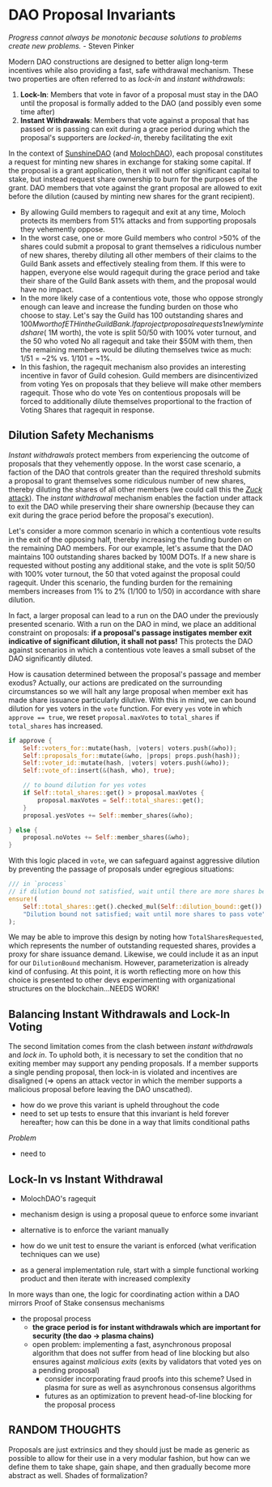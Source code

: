 # DAO Proposal Invariants

*Progress cannot always be monotonic because solutions to problems create new problems.* - Steven Pinker

Modern DAO constructions are designed to better align long-term incentives while also providing a fast, safe withdrawal mechanism. These two properties are often referred to as *lock-in* and *instant withdrawals*:
1. **Lock-In**: Members that vote in favor of a proposal must stay in the DAO until the proposal is formally added to the DAO (and possibly even some time after)
2. **Instant Withdrawals**: Members that vote against a proposal that has passed or is passing can exit during a grace period during which the proposal's supporters are *locked-in*, thereby facilitating the exit

In the context of [SunshineDAO](https://github.com/AmarRSingh/SunshineDAO) (and [MolochDAO](https://github.com/MolochVentures/moloch)), each proposal constitutes a request for minting new shares in exchange for staking some capital. If the proposal is a grant application, then it will not offer significant capital to stake, but instead request share ownership to burn for the purposes of the grant. DAO members that vote against the grant proposal are allowed to exit before the dilution (caused by minting new shares for the grant recipient).

* By allowing Guild members to ragequit and exit at any time, Moloch protects its members from 51% attacks and from supporting proposals they vehemently oppose.
* In the worst case, one or more Guild members who control >50% of the shares could submit a proposal to grant themselves a ridiculous number of new shares, thereby diluting all other members of their claims to the Guild Bank assets and effectively stealing from them. If this were to happen, everyone else would ragequit during the grace period and take their share of the Guild Bank assets with them, and the proposal would have no impact.
* In the more likely case of a contentious vote, those who oppose strongly enough can leave and increase the funding burden on those who choose to stay. Let's say the Guild has 100 outstanding shares and $100M worth of ETH in the Guild Bank. If a project proposal requests 1 newly minted share (~$1M worth), the vote is split 50/50 with 100% voter turnout, and the 50 who voted No all ragequit and take their $50M with them, then the remaining members would be diluting themselves twice as much: 1/51 = ~2% vs. 1/101 = ~1%.
* In this fashion, the ragequit mechanism also provides an interesting incentive in favor of Guild cohesion. Guild members are disincentivized from voting Yes on proposals that they believe will make other members ragequit. Those who do vote Yes on contentious proposals will be forced to additionally dilute themselves proportional to the fraction of Voting Shares that ragequit in response.

<!-- Plasma uses fraud proofs for its exit; Cosmos also maintains instant withdrawals and in-protocol delegation... -->

## Dilution Safety Mechanisms

*Instant withdrawals* protect members from experiencing the outcome of proposals that they vehemently oppose. In the worst case scenario, a faction of the DAO that controls greater than the required threshold submits a proposal to grant themselves some ridiculous number of new shares, thereby diluting the shares of all other members (we could call this the [*Zuck* attack](https://www.youtube.com/watch?v=Kk1sjbNcCxI)). The *instant withdrawal* mechanism enables the faction under attack to exit the DAO while preserving their share ownership (because they can exit during the grace period before the proposal's execution). 

Let's consider a more common scenario in which a contentious vote results in the exit of the opposing half, thereby increasing the funding burden on the remaining DAO members. For our example, let's assume that the DAO maintains 100 outstanding shares backed by 100M DOTs. If a new share is requested without posting any additional stake, and the vote is split 50/50 with 100% voter turnout, the 50 that voted against the proposal could ragequit. Under this scenario, the funding burden for the remaining members increases from 1% to 2% (1/100 to 1/50) in accordance with share dilution. 

In fact, a larger proposal can lead to a run on the DAO under the previously presented scenario. With a run on the DAO in mind, we place an additional constraint on proposals: **if a proposal's passage instigates member exit indicative of significant dilution, it shall not pass!** This protects the DAO against scenarios in which a contentious vote leaves a small subset of the DAO significantly diluted.

How is causation determined between the proposal's passage and member exodus? Actually, our actions are predicated on the surrounding circumstances so we will halt any large proposal when member exit has made share issuance particularly dilutive. With this in mind, we can bound dilution for yes voters in the `vote` function. For every `yes` vote in which `approve == true`, we reset `proposal.maxVotes` to `total_shares` if `total_shares` has increased.

```rust
if approve {
    Self::voters_for::mutate(hash, |voters| voters.push(&who));
    Self::proposals_for::mutate(&who, |props| props.push(hash));
    Self::voter_id::mutate(hash, |voters| voters.push(&who));
    Self::vote_of::insert(&(hash, who), true);

    // to bound dilution for yes votes
    if Self::total_shares::get() > proposal.maxVotes {
        proposal.maxVotes = Self::total_shares::get();
    }
    proposal.yesVotes += Self::member_shares(&who);

} else {
    proposal.noVotes += Self::member_shares(&who);
}
```

With this logic placed in `vote`, we can safeguard against aggressive dilution by preventing the passage of proposals under egregious situations:

```rust
/// in `process`
// if dilution bound not satisfied, wait until there are more shares before passing
ensure!(
    Self::total_shares::get().checked_mul(Self::dilution_bound::get()) > proposal.maxVotes, 
    "Dilution bound not satisfied; wait until more shares to pass vote"
);
```

We may be able to improve this design by noting how `TotalSharesRequested`, which represents the number of outstanding requested shares, provides a proxy for share issuance demand. Likewise, we could include it as an input for our `DilutionBound` mechanism. However, parameterization is already kind of confusing. At this point, it is worth reflecting more on how this choice is presented to other devs experimenting with organizational structures on the blockchain...NEEDS WORK!

## Balancing Instant Withdrawals and Lock-In Voting

The second limitation comes from the clash between *instant withdrawals* and *lock in*. To uphold both, it is necessary to set the condition that no exiting member may support any pending proposals. If a member supports a single pending proposal, then lock-in is violated and incentives are disaligned (=> opens an attack vector in which the member supports a malicious proposal before leaving the DAO unscathed).

* how do we prove this variant is upheld throughout the code
* need to set up tests to ensure that this invariant is held forever hereafter; how can this be done in a way that limits conditional paths

*Problem*
* need to


## Lock-In vs Instant Withdrawal

* MolochDAO's ragequit
* mechanism design is using a proposal queue to enforce some invariant

* alternative is to enforce the variant manually
* how do we unit test to ensure the variant is enforced (what verification techniques can we use)

* as a general implementation rule, start with a simple functional working product and then iterate with increased complexity

In more ways than one, the logic for coordinating action within a DAO mirrors Proof of Stake consensus mechanisms

* the proposal process
    * **the grace period is for instant withdrawals which are important for security (the dao -> plasma chains)**
    * open problem: implementing a fast, asynchronous proposal algorithm that does not suffer from head of line blocking but also ensures against *malicious exits* (exits by validators that voted yes on a pending proposal)
        * consider incorporating fraud proofs into this scheme? Used in plasma for sure as well as asynchronous consensus algorithms
        * futures as an optimization to prevent head-of-line blocking for the proposal process

## RANDOM THOUGHTS

Proposals are just extrinsics and they should just be made as generic as possible to allow for their use in a very modular fashion, but how can we define them to take shape, gain shape, and then gradually become more abstract as well. Shades of formalization?